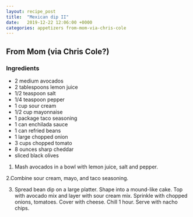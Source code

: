 ```yaml
---
layout: recipe_post
title:  "Mexican dip II"
date:   2019-12-22 12:06:00 +0000
categories: appetizers from-mom-via-chris-cole
---
```


## From Mom (via Chris Cole?)
### Ingredients
* 2 medium avocados
* 2 tablespoons lemon juice
* 1/2 teaspoon salt
* 1/4 teaspoon pepper
* 1 cup sour cream
* 1/2 cup mayonnaise
* 1 package taco seasoning
* 1 can enchilada sauce
* 1 can refried beans
* 1 large chopped onion
* 3 cups chopped tomato
* 8 ounces sharp cheddar
* sliced black olives


1. Mash avocados in a bowl with lemon juice, salt and pepper. 

2.Combine sour cream, mayo, and taco seasoning. 

3. Spread bean dip on a large platter. Shape into a mound-like cake. Top with avocado mix and layer with sour cream mix. Sprinkle with chopped onions, tomatoes. Cover with cheese. Chill 1 hour. Serve with nacho chips.

